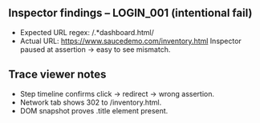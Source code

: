 ## Inspector findings – LOGIN_001 (intentional fail)
* Expected URL regex: /.*dashboard.html/
* Actual URL: https://www.saucedemo.com/inventory.html
Inspector paused at assertion → easy to see mismatch.


## Trace viewer notes
* Step timeline confirms click -> redirect -> wrong assertion.
* Network tab shows 302 to /inventory.html.
* DOM snapshot proves .title element present.
